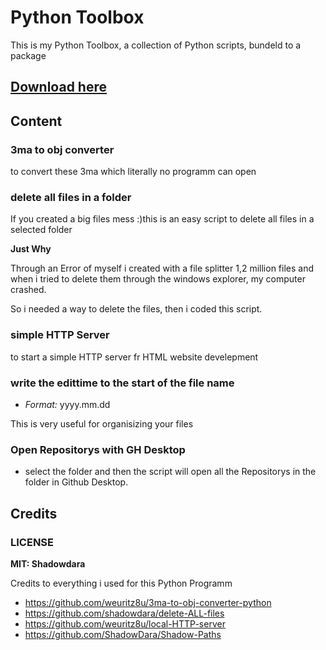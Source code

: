 # Python Toolbox
 
This is my Python Toolbox, a collection of Python scripts,
bundeld to a package

## [Download here](https://github.com/ShadowDara/Daras-PyToolBox/releases/tag/Release)

## Content

### 3ma to obj converter
to convert these 3ma which literally no programm can open 

### delete all files in a folder
If you created a big files mess :)this is an easy script to delete all files
in a selected folder

**Just Why**

Through an Error of myself i created with a file splitter 1,2
million files and when i tried to delete them through the
windows explorer, my computer crashed.

So i needed a way to delete the files, then i coded this script.

### simple HTTP Server
to start a simple HTTP server fr HTML website develepment

### write the edittime to the start of the file name
- *Format:* yyyy.mm.dd

This is very useful for organisizing your files

### Open Repositorys with GH Desktop

- select the folder and then the script will open all the Repositorys in the
folder in Github Desktop.

## Credits

### LICENSE

**MIT: Shadowdara**

Credits to everything i used for this Python Programm

- https://github.com/weuritz8u/3ma-to-obj-converter-python
- https://github.com/shadowdara/delete-ALL-files
- https://github.com/weuritz8u/local-HTTP-server
- https://github.com/ShadowDara/Shadow-Paths
